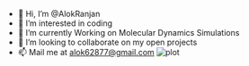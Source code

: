 - 👋 Hi, I’m @AlokRanjan
- 👀 I’m interested in coding
- 🌱 I’m currently Working on Molecular Dynamics Simulations
- 💞️ I’m looking to collaborate on my open projects
- 📫 Mail me at alok62877@gmail.com
![plot](https://user-images.githubusercontent.com/89587573/176406133-9ae1157e-d1e2-4db9-80f3-f4cd89b9da64.gif)

<!---
Alok62877/Alok62877 is a ✨ special ✨ repository because its `README.md` (this file) appears on your GitHub profile.
You can click the Preview link to take a look at your changes.
--->
